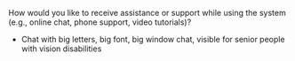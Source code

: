 
How would you like to receive assistance or support while using the system (e.g., online chat, phone support, video tutorials)?
- Chat with big letters, big font, big window chat, visible for senior people with vision disabilities

  
